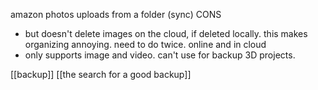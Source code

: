amazon photos uploads from a folder (sync)
CONS
- but doesn't delete images on the cloud, if deleted locally.
  this makes organizing annoying. need to do twice. online and in cloud
- only supports image and video. can't use for backup 3D projects.

[[backup]]
[[the search for a good backup]]